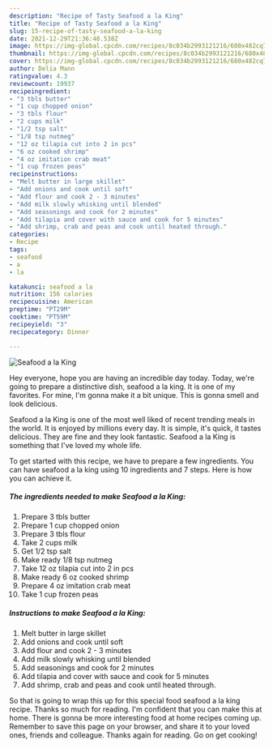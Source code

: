 ```yaml
---
description: "Recipe of Tasty Seafood a la King"
title: "Recipe of Tasty Seafood a la King"
slug: 15-recipe-of-tasty-seafood-a-la-king
date: 2021-12-29T21:36:48.538Z
image: https://img-global.cpcdn.com/recipes/8c034b2993121216/680x482cq70/seafood-a-la-king-recipe-main-photo.jpg
thumbnail: https://img-global.cpcdn.com/recipes/8c034b2993121216/680x482cq70/seafood-a-la-king-recipe-main-photo.jpg
cover: https://img-global.cpcdn.com/recipes/8c034b2993121216/680x482cq70/seafood-a-la-king-recipe-main-photo.jpg
author: Delia Mann
ratingvalue: 4.3
reviewcount: 19937
recipeingredient:
- "3 tbls butter"
- "1 cup chopped onion"
- "3 tbls flour"
- "2 cups milk"
- "1/2 tsp salt"
- "1/8 tsp nutmeg"
- "12 oz tilapia cut into 2 in pcs"
- "6 oz cooked shrimp"
- "4 oz imitation crab meat"
- "1 cup frozen peas"
recipeinstructions:
- "Melt butter in large skillet"
- "Add onions and cook until soft"
- "Add flour and cook 2 - 3 minutes"
- "Add milk slowly whisking until blended"
- "Add seasonings and cook for 2 minutes"
- "Add tilapia and cover with sauce and cook for 5 minutes"
- "Add shrimp, crab and peas and cook until heated through."
categories:
- Recipe
tags:
- seafood
- a
- la

katakunci: seafood a la 
nutrition: 156 calories
recipecuisine: American
preptime: "PT29M"
cooktime: "PT59M"
recipeyield: "3"
recipecategory: Dinner

---
```



![Seafood a la King](https://img-global.cpcdn.com/recipes/8c034b2993121216/680x482cq70/seafood-a-la-king-recipe-main-photo.jpg)

Hey everyone, hope you are having an incredible day today. Today, we're going to prepare a distinctive dish, seafood a la king. It is one of my favorites. For mine, I'm gonna make it a bit unique. This is gonna smell and look delicious.



Seafood a la King is one of the most well liked of recent trending meals in the world. It is enjoyed by millions every day. It is simple, it's quick, it tastes delicious. They are fine and they look fantastic. Seafood a la King is something that I've loved my whole life.


To get started with this recipe, we have to prepare a few ingredients. You can have seafood a la king using 10 ingredients and 7 steps. Here is how you can achieve it.

<!--inarticleads1-->

##### The ingredients needed to make Seafood a la King:

1. Prepare 3 tbls butter
1. Prepare 1 cup chopped onion
1. Prepare 3 tbls flour
1. Take 2 cups milk
1. Get 1/2 tsp salt
1. Make ready 1/8 tsp nutmeg
1. Take 12 oz tilapia cut into 2 in pcs
1. Make ready 6 oz cooked shrimp
1. Prepare 4 oz imitation crab meat
1. Take 1 cup frozen peas




<!--inarticleads2-->

##### Instructions to make Seafood a la King:

1. Melt butter in large skillet
1. Add onions and cook until soft
1. Add flour and cook 2 - 3 minutes
1. Add milk slowly whisking until blended
1. Add seasonings and cook for 2 minutes
1. Add tilapia and cover with sauce and cook for 5 minutes
1. Add shrimp, crab and peas and cook until heated through.




So that is going to wrap this up for this special food seafood a la king recipe. Thanks so much for reading. I'm confident that you can make this at home. There is gonna be more interesting food at home recipes coming up. Remember to save this page on your browser, and share it to your loved ones, friends and colleague. Thanks again for reading. Go on get cooking!
